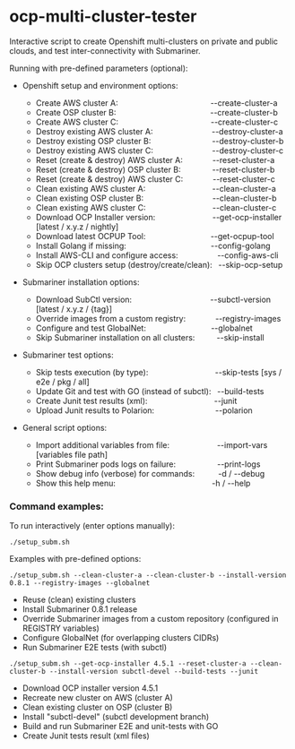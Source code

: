 # ocp-multi-cluster-tester
Interactive script to create Openshift multi-clusters on private and public clouds, and test inter-connectivity with Submariner.

Running with pre-defined parameters (optional):

- Openshift setup and environment options:

  * Create AWS cluster A: &ensp;&ensp;&ensp;&ensp;&ensp;&ensp;&ensp;&ensp;&ensp;&ensp;&ensp;&ensp;&ensp;&ensp;&ensp;&ensp;&ensp;&ensp;&ensp;&ensp;&ensp;&ensp;&ensp;--create-cluster-a
  * Create OSP cluster B:&ensp;&ensp;&ensp;&ensp;&ensp;&ensp;&ensp;&ensp;&ensp;&ensp;&ensp;&ensp;&ensp;&ensp;&ensp;&ensp;&ensp;&ensp;&ensp;&ensp;&ensp;&ensp;&ensp;&ensp;--create-cluster-b
  * Create AWS cluster C: &ensp;&ensp;&ensp;&ensp;&ensp;&ensp;&ensp;&ensp;&ensp;&ensp;&ensp;&ensp;&ensp;&ensp;&ensp;&ensp;&ensp;&ensp;&ensp;&ensp;&ensp;&ensp;&ensp;--create-cluster-c
  * Destroy existing AWS cluster A:&ensp;&ensp;&ensp;&ensp;&ensp;&ensp;&ensp;&ensp;&ensp;&ensp;&ensp;&ensp;&ensp;&ensp;&ensp;--destroy-cluster-a
  * Destroy existing OSP cluster B: &ensp;&ensp;&ensp;&ensp;&ensp;&ensp;&ensp;&ensp;&ensp;&ensp;&ensp;&ensp;&ensp;&ensp;&ensp;--destroy-cluster-b
  * Destroy existing AWS cluster C:&ensp;&ensp;&ensp;&ensp;&ensp;&ensp;&ensp;&ensp;&ensp;&ensp;&ensp;&ensp;&ensp;&ensp;&ensp;--destroy-cluster-c
  * Reset (create & destroy) AWS cluster A: &ensp;&ensp;&ensp;&ensp;&ensp;&ensp;&ensp;--reset-cluster-a
  * Reset (create & destroy) OSP cluster B:&ensp;&ensp;&ensp;&ensp;&ensp;&ensp;&ensp;&ensp;--reset-cluster-b
  * Reset (create & destroy) AWS cluster C: &ensp;&ensp;&ensp;&ensp;&ensp;&ensp;&ensp;--reset-cluster-c
  * Clean existing AWS cluster A:&ensp;&ensp;&ensp;&ensp;&ensp;&ensp;&ensp;&ensp;&ensp;&ensp;&ensp;&ensp;&ensp;&ensp;&ensp;&ensp;&ensp;--clean-cluster-a
  * Clean existing OSP cluster B: &ensp;&ensp;&ensp;&ensp;&ensp;&ensp;&ensp;&ensp;&ensp;&ensp;&ensp;&ensp;&ensp;&ensp;&ensp;&ensp;&ensp;--clean-cluster-b
  * Clean existing AWS cluster C:&ensp;&ensp;&ensp;&ensp;&ensp;&ensp;&ensp;&ensp;&ensp;&ensp;&ensp;&ensp;&ensp;&ensp;&ensp;&ensp;&ensp;--clean-cluster-c
  * Download OCP Installer version: &ensp;&ensp;&ensp;&ensp;&ensp;&ensp;&ensp;&ensp;&ensp;&ensp;&ensp;&ensp;&ensp;&ensp;--get-ocp-installer [latest / x.y.z / nightly]
  * Download latest OCPUP Tool: &ensp;&ensp;&ensp;&ensp;&ensp;&ensp;&ensp;&ensp;&ensp;&ensp;&ensp;&ensp;&ensp;&ensp;&ensp;&ensp;--get-ocpup-tool
  * Install Golang if missing:&ensp;&ensp;&ensp;&ensp;&ensp;&ensp;&ensp;&ensp;&ensp;&ensp;&ensp;&ensp;&ensp;&ensp;&ensp;&ensp;&ensp;&ensp;&ensp;&ensp;&ensp; --config-golang
  * Install AWS-CLI and configure access:&ensp;&ensp;&ensp;&ensp;&ensp;&ensp;&ensp;&ensp;&ensp;&ensp;--config-aws-cli
  * Skip OCP clusters setup (destroy/create/clean): &ensp;--skip-ocp-setup


- Submariner installation options:

  * Download SubCtl version:&ensp;&ensp;&ensp;&ensp;&ensp;&ensp;&ensp;&ensp;&ensp;&ensp;&ensp;&ensp;&ensp;&ensp;&ensp;&ensp;&ensp;&ensp;&ensp;&ensp;--subctl-version [latest / x.y.z / {tag}]
  * Override images from a custom registry: &ensp;&ensp;&ensp;&ensp;&ensp;&ensp;&ensp;--registry-images
  * Configure and test GlobalNet: &ensp;&ensp;&ensp;&ensp;&ensp;&ensp;&ensp;&ensp;&ensp;&ensp;&ensp;&ensp;&ensp;&ensp;&ensp;&ensp;--globalnet
  * Skip Submariner installation on all clusters: &ensp;&ensp;&ensp;&ensp;&ensp;--skip-install


- Submariner test options:

  * Skip tests execution (by type):&ensp;&ensp;&ensp;&ensp;&ensp;&ensp;&ensp;&ensp;&ensp;&ensp;&ensp;&ensp;&ensp;&ensp;&ensp;&ensp;&ensp;--skip-tests [sys / e2e / pkg / all]
  * Update Git and test with GO (instead of subctl): &ensp;--build-tests
  * Create Junit test results (xml):&ensp;&ensp;&ensp;&ensp;&ensp;&ensp;&ensp;&ensp;&ensp;&ensp;&ensp;&ensp;&ensp;&ensp;&ensp;&ensp;&ensp;--junit
  * Upload Junit results to Polarion: &ensp;&ensp;&ensp;&ensp;&ensp;&ensp;&ensp;&ensp;&ensp;&ensp;&ensp;&ensp;&ensp;&ensp;&ensp;--polarion


- General script options:

  * Import additional variables from file: &ensp;&ensp;&ensp;&ensp;&ensp;&ensp;&ensp;&ensp;&ensp;&ensp;&ensp; --import-vars&ensp;[variables file path]
  * Print Submariner pods logs on failure:&ensp;&ensp;&ensp;&ensp;&ensp;&ensp;&ensp;&ensp;&ensp;&ensp; --print-logs
  * Show debug info (verbose) for commands:&ensp;&ensp;&ensp;&ensp;&ensp;&ensp;-d / --debug
  * Show this help menu:&ensp;&ensp;&ensp;&ensp;&ensp;&ensp;&ensp;&ensp;&ensp;&ensp;&ensp;&ensp;&ensp;&ensp;&ensp;&ensp;&ensp;&ensp;&ensp;&ensp;&ensp;&ensp;&ensp;&ensp; -h / --help


### Command examples:

To run interactively (enter options manually):

`./setup_subm.sh`


Examples with pre-defined options:

`./setup_subm.sh --clean-cluster-a --clean-cluster-b --install-version 0.8.1 --registry-images --globalnet`

  * Reuse (clean) existing clusters
  * Install Submariner 0.8.1 release
  * Override Submariner images from a custom repository (configured in REGISTRY variables)
  * Configure GlobalNet (for overlapping clusters CIDRs)
  * Run Submariner E2E tests (with subctl)


`./setup_subm.sh --get-ocp-installer 4.5.1 --reset-cluster-a --clean-cluster-b --install-version subctl-devel --build-tests --junit`

  * Download OCP installer version 4.5.1
  * Recreate new cluster on AWS (cluster A)
  * Clean existing cluster on OSP (cluster B)
  * Install "subctl-devel" (subctl development branch)
  * Build and run Submariner E2E and unit-tests with GO
  * Create Junit tests result (xml files)
